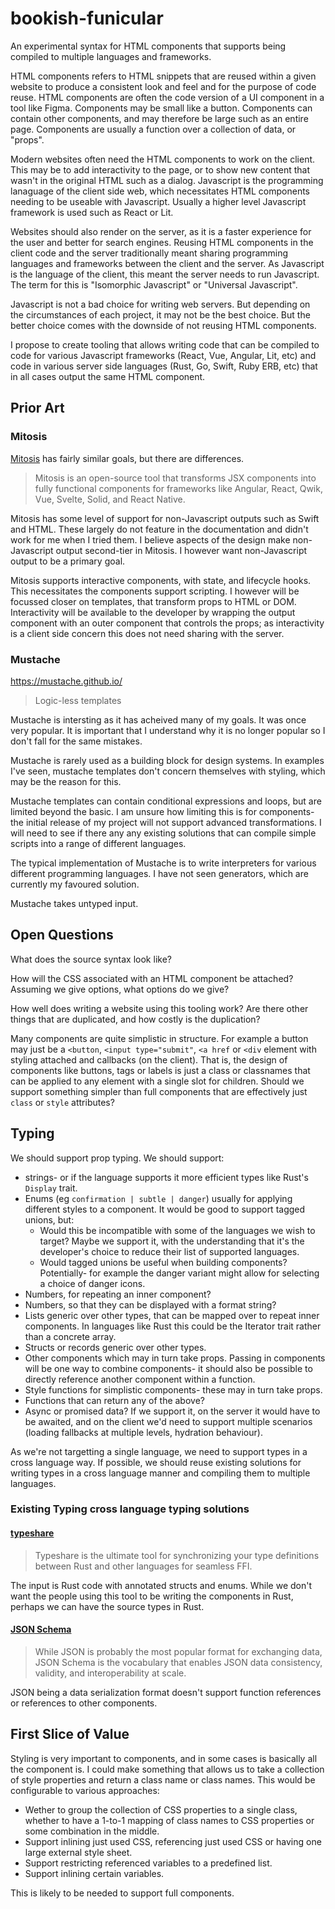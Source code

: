 # bookish-funicular

An experimental syntax for HTML components that supports being compiled to
multiple languages and frameworks.

HTML components refers to HTML snippets that are reused within a given website
to produce a consistent look and feel and for the purpose of code reuse. HTML
components are often the code version of a UI component in a tool like Figma.
Components may be small like a button. Components can contain other components,
and may therefore be large such as an entire page. Components are usually a
function over a collection of data, or "props".

Modern websites often need the HTML components to work on the client. This may
be to add interactivity to the page, or to show new content that wasn't in the
original HTML such as a dialog. Javascript is the programming lanaguage of the
client side web, which necessitates HTML components needing to be useable with
Javascript. Usually a higher level Javascript framework is used such as React or
Lit.

Websites should also render on the server, as it is a faster experience for the
user and better for search engines. Reusing HTML components in the client code
and the server traditionally meant sharing programming languages and frameworks
between the client and the server. As Javascript is the language of the client,
this meant the server needs to run Javascript. The term for this is "Isomorphic
Javascript" or "Universal Javascript".

Javascript is not a bad choice for writing web servers. But depending on the
circumstances of each project, it may not be the best choice. But the better
choice comes with the downside of not reusing HTML components.

I propose to create tooling that allows writing code that can be compiled to
code for various Javascript frameworks (React, Vue, Angular, Lit, etc) and code
in various server side languages (Rust, Go, Swift, Ruby ERB, etc) that in all
cases output the same HTML component.

## Prior Art

### Mitosis

[Mitosis](https://mitosis.builder.io/) has fairly similar goals, but there are
differences.

> Mitosis is an open-source tool that transforms JSX components into fully
> functional components for frameworks like Angular, React, Qwik, Vue, Svelte,
> Solid, and React Native.

Mitosis has some level of support for non-Javascript outputs such as Swift and
HTML. These largely do not feature in the documentation and didn't work for me
when I tried them. I believe aspects of the design make non-Javascript output
second-tier in Mitosis. I however want non-Javascript output to be a primary
goal.

Mitosis supports interactive components, with state, and lifecycle hooks. This
necessitates the components support scripting. I however will be focussed closer
on templates, that transform props to HTML or DOM. Interactivity will be
available to the developer by wrapping the output component with an outer
component that controls the props; as interactivity is a client side concern
this does not need sharing with the server.

### Mustache

https://mustache.github.io/

> Logic-less templates

Mustache is intersting as it has acheived many of my goals. It was once very
popular. It is important that I understand why it is no longer popular so I
don't fall for the same mistakes.

Mustache is rarely used as a building block for design systems. In examples I've
seen, mustache templates don't concern themselves with styling, which may be the
reason for this.

Mustache templates can contain conditional expressions and loops, but are
limited beyond the basic. I am unsure how limiting this is for components- the
initial release of my project will not support advanced transformations. I will
need to see if there any any existing solutions that can compile simple scripts
into a range of different languages.

The typical implementation of Mustache is to write interpreters for various
different programming languages. I have not seen generators, which are currently
my favoured solution.

Mustache takes untyped input.

## Open Questions

What does the source syntax look like?

How will the CSS associated with an HTML component be attached? Assuming we give
options, what options do we give?

How well does writing a website using this tooling work? Are there other things
that are duplicated, and how costly is the duplication?

Many components are quite simplistic in structure. For example a button may just
be a `<button`, `<input type="submit"`, `<a href` or `<div` element with styling
attached and callbacks (on the client). That is, the design of components like
buttons, tags or labels is just a class or classnames that can be applied to any
element with a single slot for children. Should we support something simpler
than full components that are effectively just `class` or `style` attributes?

## Typing

We should support prop typing. We should support:

- strings- or if the language supports it more efficient types like Rust's
  `Display` trait.
- Enums (eg `confirmation | subtle | danger`) usually for applying different
  styles to a component. It would be good to support tagged unions, but:
  - Would this be incompatible with some of the languages we wish to target?
    Maybe we support it, with the understanding that it's the developer's choice
    to reduce their list of supported languages.
  - Would tagged unions be useful when building components? Potentially- for
    example the danger variant might allow for selecting a choice of danger
    icons.
- Numbers, for repeating an inner component?
- Numbers, so that they can be displayed with a format string?
- Lists generic over other types, that can be mapped over to repeat inner
  components. In languages like Rust this could be the Iterator trait rather
  than a concrete array.
- Structs or records generic over other types.
- Other components which may in turn take props. Passing in components will be
  one way to combine components- it should also be possible to directly
  reference another component within a function.
- Style functions for simplistic components- these may in turn take props.
- Functions that can return any of the above?
- Async or promised data? If we support it, on the server it would have to be
  awaited, and on the client we'd need to support multiple scenarios (loading
  fallbacks at multiple levels, hydration behaviour).

As we're not targetting a single language, we need to support types in a cross
language way. If possible, we should reuse existing solutions for writing types
in a cross language manner and compiling them to multiple languages.

### Existing Typing cross language typing solutions

#### [typeshare](https://github.com/1Password/typeshare)

> Typeshare is the ultimate tool for synchronizing your type definitions between
> Rust and other languages for seamless FFI.

The input is Rust code with annotated structs and enums. While we don't want the
people using this tool to be writing the components in Rust, perhaps we can have
the source types in Rust.

#### [JSON Schema](https://json-schema.org/)

> While JSON is probably the most popular format for exchanging data, JSON
> Schema is the vocabulary that enables JSON data consistency, validity, and
> interoperability at scale.

JSON being a data serialization format doesn't support function references or
references to other components.

## First Slice of Value

Styling is very important to components, and in some cases is basically all the
component is. I could make something that allows us to take a collection of
style properties and return a class name or class names. This would be
configurable to various approaches:

- Wether to group the collection of CSS properties to a single class, whether to
  have a 1-to-1 mapping of class names to CSS properties or some combination in
  the middle.
- Support inlining just used CSS, referencing just used CSS or having one large
  external style sheet.
- Support restricting referenced variables to a predefined list.
- Support inlining certain variables.

This is likely to be needed to support full components.
